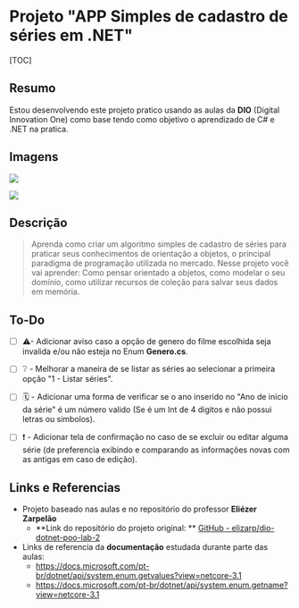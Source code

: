 # Projeto "APP Simples de cadastro de séries em .NET"

[TOC]

## Resumo

Estou desenvolvendo este projeto pratico usando as aulas da **DIO** (Digital Innovation One) como base tendo como objetivo o aprendizado de C# e .NET na pratica.



## Imagens

![](C:\Users\Teste\Desktop\Projeto_Bootcamp_GFT_Cadastro_Series\Imagens\01.png)



![](C:\Users\Teste\Desktop\Projeto_Bootcamp_GFT_Cadastro_Series\Imagens\02.png)



## Descrição

> Aprenda como criar um algoritmo simples de cadastro de séries para praticar seus conhecimentos de orientação a objetos, o principal paradigma de programação utilizada no mercado. Nesse projeto você vai aprender: Como pensar orientado a objetos, como modelar o seu domínio, como utilizar recursos de coleção para salvar seus dados em memória.



## To-Do

- [ ] ⚠- Adicionar aviso caso a opção de genero do filme escolhida seja invalida e/ou não esteja no Enum **Genero.cs**.
- [ ] ❔ - Melhorar a maneira de se listar as séries ao selecionar a primeira opção "1 - Listar séries".
- [ ] 🗓 - Adicionar uma forma de verificar se o ano inserido no "Ano de inicio da série" é um número valido (Se é um Int de 4 digitos e não possui letras ou simbolos).
- [ ] ❗ - Adicionar tela de confirmação no caso de se excluir ou editar alguma série (de preferencia exibindo e comparando as informações novas com as antigas em caso de edição).



## Links e Referencias

- Projeto baseado nas aulas e no repositório do professor **Eliézer Zarpelão**
  - **Link do repositório do projeto original: ** [GitHub - elizarp/dio-dotnet-poo-lab-2](https://github.com/elizarp/dio-dotnet-poo-lab-2)
- Links de referencia da **documentação** estudada durante parte das aulas:
  - https://docs.microsoft.com/pt-br/dotnet/api/system.enum.getvalues?view=netcore-3.1
  - https://docs.microsoft.com/pt-br/dotnet/api/system.enum.getname?view=netcore-3.1

